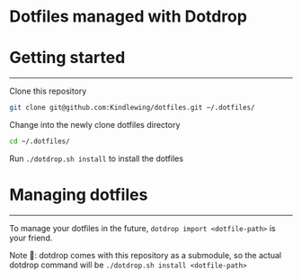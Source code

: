 # Dotfiles managed with Dotdrop

# Getting started

---

Clone this repository

```bash
git clone git@github.com:Kindlewing/dotfiles.git ~/.dotfiles/
```

Change into the newly clone dotfiles directory

```bash
cd ~/.dotfiles/
```

Run `./dotdrop.sh install` to install the dotfiles

# Managing dotfiles

---

To manage your dotfiles in the future, `dotdrop import <dotfile-path>` is your friend.

Note 📔: dotdrop comes with this repository as a submodule, so the actual dotdrop command will be `./dotdrop.sh install <dotfile-path>`
